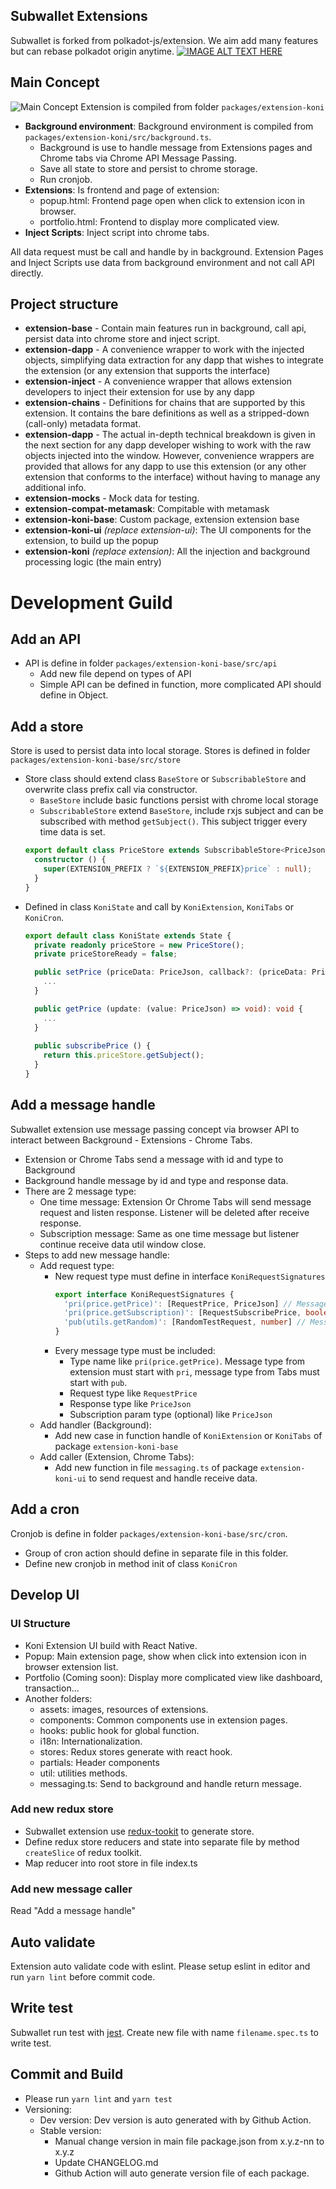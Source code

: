 ## Subwallet Extensions
Subwallet is forked from polkadot-js/extension. We aim add many features but can rebase polkadot origin anytime.
[![IMAGE ALT TEXT HERE](https://i.ytimg.com/vi/baMTjTh3p0I/hqdefault.jpg)](https://www.youtube.com/watch?v=baMTjTh3p0I)

## Main Concept
![Main Concept](https://github.com/Koniverse/Subwallet-V2/wiki/images/ExtensionConcept.png)
Extension is compiled from folder `packages/extension-koni`
- **Background environment**: Background environment is compiled from `packages/extension-koni/src/background.ts`. 
  - Background is use to handle message from Extensions pages and Chrome tabs via Chrome API Message Passing.
  - Save all state to store and persist to chrome storage.
  - Run cronjob.
- **Extensions**: Is frontend and page of extension:
  - popup.html: Frontend page open when click to extension icon in browser.
  - portfolio.html: Frontend to display more complicated view.
- **Inject Scripts**: Inject script into chrome tabs.

All data request must be call and handle by in background. Extension Pages and Inject Scripts use data from background environment and not call API directly.  

## Project structure
- **extension-base** - Contain main features run in background, call api, persist data into chrome store and inject script.
- **extension-dapp** - A convenience wrapper to work with the injected objects, simplifying data extraction for any dapp that wishes to integrate the extension (or any extension that supports the interface)
- **extension-inject** - A convenience wrapper that allows extension developers to inject their extension for use by any dapp
- **extension-chains** - Definitions for chains that are supported by this extension. It contains the bare definitions as well as a stripped-down (call-only) metadata format.  
- **extension-dapp** - The actual in-depth technical breakdown is given in the next section for any dapp developer wishing to work with the raw objects injected into the window. However, convenience wrappers are provided that allows for any dapp to use this extension (or any other extension that conforms to the interface) without having to manage any additional info.
- **extension-mocks** - Mock data for testing.
- **extension-compat-metamask**: Compitable with metamask 
- **extension-koni-base**: Custom package, extension extension base
- **extension-koni-ui** *(replace extension-ui)*: The UI components for the extension, to build up the popup 
- **extension-koni** *(replace extension)*: All the injection and background processing logic (the main entry)

# Development Guild

## Add an API
- API is define in folder `packages/extension-koni-base/src/api`
  - Add new file depend on types of API
  - Simple API can be defined in function, more complicated API should define in Object.

## Add a store
Store is used to persist data into local storage. Stores is defined in folder `packages/extension-koni-base/src/store`
- Store class should extend class `BaseStore` or `SubscribableStore` and overwrite class prefix call via constructor.
  - `BaseStore` include basic functions persist with chrome local storage
  - `SubscribableStore` extend `BaseStore`, include rxjs subject and can be subscribed with method `getSubject()`. This subject trigger every time data is set.
  ``` typescript
  export default class PriceStore extends SubscribableStore<PriceJson> {
    constructor () {
      super(EXTENSION_PREFIX ? `${EXTENSION_PREFIX}price` : null);
    }
  }
  ```
- Defined in class `KoniState` and call by `KoniExtension`, `KoniTabs` or `KoniCron`.
  ```typescript
  export default class KoniState extends State {
    private readonly priceStore = new PriceStore();
    private priceStoreReady = false;
  
    public setPrice (priceData: PriceJson, callback?: (priceData: PriceJson) => void): void {
      ...
    }
  
    public getPrice (update: (value: PriceJson) => void): void {
      ...
    }
    
    public subscribePrice () {
      return this.priceStore.getSubject();
    }
  }
  ```

## Add a message handle 
Subwallet extension use message passing concept via browser API to interact between Background - Extensions - Chrome Tabs.
- Extension or Chrome Tabs send a message with id and type to Background
- Background handle message by id and type and response data.
- There are 2 message type:
  - One time message: Extension Or Chrome Tabs will send message request and listen response. Listener will be deleted after receive response.
  - Subscription message: Same as one time message but listener continue receive data util window close.
- Steps to add new message handle:
  - Add request type:
    - New request type must define in interface `KoniRequestSignatures`
      ```typescript
      export interface KoniRequestSignatures {
        'pri(price.getPrice)': [RequestPrice, PriceJson] // Message type from extension
        'pri(price.getSubscription)': [RequestSubscribePrice, boolean, PriceJson] // Message type from extension with subscription
        'pub(utils.getRandom)': [RandomTestRequest, number] // Message type from Tabs
      }
      ```
    - Every message type must be included:
      - Type name like `pri(price.getPrice)`. Message type from extension must start with `pri`, message type from Tabs must start with `pub`.
      - Request type like `RequestPrice`
      - Response type like `PriceJson`
      - Subscription param type (optional) like `PriceJson`
  - Add handler (Background):
    - Add new case in function handle of `KoniExtension` or `KoniTabs` of package `extension-koni-base` 
  - Add caller (Extension, Chrome Tabs):
    - Add new function in file `messaging.ts` of package `extension-koni-ui` to send request and handle receive data.

## Add a cron
Cronjob is define in folder `packages/extension-koni-base/src/cron`.
- Group of cron action should define in separate file in this folder.
- Define new cronjob in method init of class `KoniCron`

## Develop UI

### UI Structure
- Koni Extension UI build with React Native.
- Popup: Main extension page, show when click into extension icon in browser extension list.
- Portfolio (Coming soon): Display more complicated view like dashboard, transaction...
- Another folders:
  - assets: images, resources of extensions. 
  - components: Common components use in extension pages.
  - hooks: public hook for global function.
  - i18n: Internationalization.
  - stores: Redux stores generate with react hook.
  - partials: Header components
  - util: utilities methods.
  - messaging.ts: Send to background and handle return message.

### Add new redux store
- Subwallet extension use [redux-tookit](https://redux-toolkit.js.org/) to generate store.
- Define redux store reducers and state into separate file by method `createSlice` of redux toolkit.
- Map reducer into root store in file index.ts

### Add new message caller
Read "Add a message handle"

## Auto validate
Extension auto validate code with eslint. Please setup eslint in editor and run `yarn lint` before commit code.

## Write test
Subwallet run test with [jest](https://jestjs.io/). Create new file with name `filename.spec.ts` to write test.

## Commit and Build
- Please run `yarn lint` and `yarn test`
- Versioning:
  - Dev version: Dev version is auto generated with by Github Action.
  - Stable version:
    - Manual change version in main file package.json from x.y.z-nn to x.y.z
    - Update CHANGELOG.md
    - Github Action will auto generate version file of each package.
